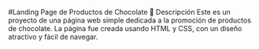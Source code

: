 #Landing Page de Productos de Chocolate 🍫
Descripción
Este es un proyecto de una página web simple dedicada a la promoción de productos de chocolate. La página fue creada usando HTML y CSS, con un diseño atractivo y fácil de navegar.

